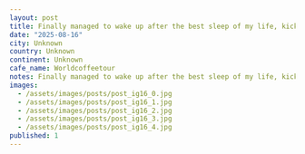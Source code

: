 ```yaml
---
layout: post
title: Finally managed to wake up after the best sleep of my life, kicking things off right with the first of many on the LATAM leg of the #worldcoffeetour quick Americano - apparently a chain here but still
date: "2025-08-16"
city: Unknown
country: Unknown
continent: Unknown
cafe_name: Worldcoffeetour
notes: Finally managed to wake up after the best sleep of my life, kicking things off right with the first of many on the LATAM leg of the #worldcoffeetour quick Americano - apparently a chain here but still quite tasty
images:
  - /assets/images/posts/post_ig16_0.jpg
  - /assets/images/posts/post_ig16_1.jpg
  - /assets/images/posts/post_ig16_2.jpg
  - /assets/images/posts/post_ig16_3.jpg
  - /assets/images/posts/post_ig16_4.jpg
published: 1
---
```

